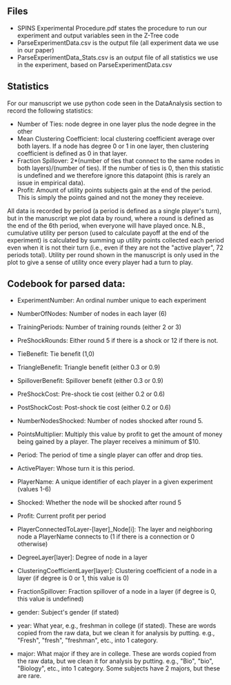 
## Files
- SPINS Experimental Procedure.pdf states the procedure to run our experiment and output variables seen in the Z-Tree code
- ParseExperimentData.csv is the output file (all experiment data we use in our paper)
- ParseExperimentData_Stats.csv is an output file of all statistics we use in the experiment, based on ParseExperimentData.csv

## Statistics
For our manuscript we use python code seen in the DataAnalysis section to record the following statistics:
- Number of Ties: node degree in one layer plus the node degree in the other
- Mean Clustering Coefficient: local clustering coefficient average over both layers. If a node has degree 0 or 1 in one layer, then clustering coefficient is defined as 0 in that layer.
- Fraction Spillover: 2*(number of ties that connect to the same nodes in both layers)/(number of ties). If the number of ties is 0, then this statistic is undefined and we therefore ignore this datapoint (this is rarely an issue in empirical data).
- Profit: Amount of utility points subjects gain at the end of the period. This is simply the points gained and not the money they receieve.

All data is recorded by period (a period is defined as a single player's turn), but in the manuscript we plot data by round, where a round is defined as the end of the 6th period, when everyone will have played once. N.B., cumulative utility per person (used to calculate payoff at the end of the experiment) is calculated by summing up utility points collected each period even when it is not their turn (i.e., even if they are not the "active player", 72 periods total). Utility per round shown in the manuscript is only used in the plot to give a sense of utility once every player had a turn to play.

## Codebook for parsed data:

- ExperimentNumber: An ordinal number unique to each experiment

- NumberOfNodes: Number of nodes in each layer (6)

- TrainingPeriods: Number of training rounds (either 2 or 3)

- PreShockRounds: Either round 5 if there is a shock or 12 if there is not.

- TieBenefit: Tie benefit (1,0)

- TriangleBenefit: Triangle benefit (either 0.3 or 0.9)

- SpilloverBenefit: Spillover benefit (either 0.3 or 0.9)

- PreShockCost: Pre-shock tie cost (either 0.2 or 0.6)

- PostShockCost: Post-shock tie cost (either 0.2 or 0.6)

- NumberNodesShocked: Number of nodes shocked after round 5.

- PointsMultiplier: Multiply this value by profit to get the amount of money being gained by a player. The player receives a minimum of $10.

- Period: The period of time a single player can offer and drop ties.

- ActivePlayer: Whose turn it is this period.

- PlayerName: A unique identifier of each player in a given experiment (values 1-6)

- Shocked: Whether the node will be shocked after round 5

- Profit: Current profit per period

- PlayerConnectedToLayer-[layer]_Node[i]: The layer and neighboring node a PlayerName connects to (1 if there is a connection or 0 otherwise)

- DegreeLayer[layer]: Degree of node in a layer

- ClusteringCoefficientLayer[layer]: Clustering coefficient of a node in a layer (if degree is 0 or 1, this value is 0)

- FractionSpillover: Fraction spillover of a node in a layer (if degree is 0, this value is undefined)

- gender: Subject's gender (if stated)

- year: What year, e.g., freshman in college (if stated). These are words copied from the raw data, but we clean it for analysis by putting. e.g., "Fresh", "fresh", "freshman", etc., into 1 category.

- major: What major if they are in college. These are words copied from the raw data, but we clean it for analysis by putting. e.g., "Bio", "bio", "Biology", etc., into 1 category. Some subjects have 2 majors, but these are rare.

